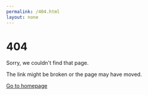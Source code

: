```yaml
---
permalink: /404.html
layout: none
---
```


<div class="min-h-screen bg-black text-slate-200 flex items-center justify-center p-6">
  <div class="text-center max-w-xl">
    <h1 class="text-6xl font-extrabold text-blue-500">404</h1>
    <p class="mt-4 text-xl text-slate-300">Sorry, we couldn't find that page.</p>
    <p class="mt-2 text-slate-400">The link might be broken or the page may have moved.</p>
    <a href="{{ site.baseurl }}/" class="mt-8 inline-block bg-blue-600 hover:bg-blue-500 text-white px-6 py-3 rounded-lg font-medium">Go to homepage</a>
  </div>
</div>


